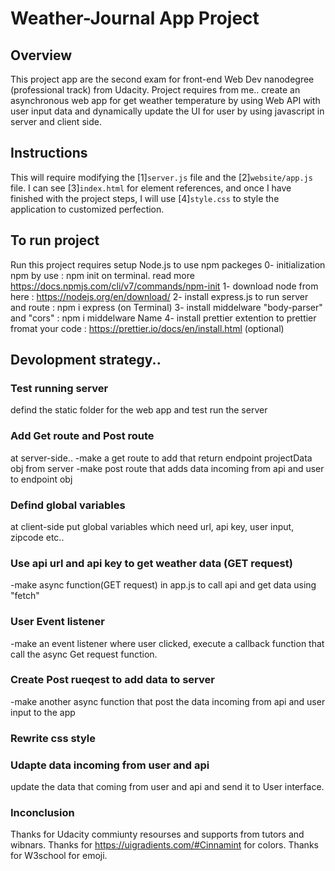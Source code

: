 # Weather-Journal App Project

## Overview

This project app are the second exam for front-end Web Dev nanodegree (professional track) from Udacity.
Project requires from me.. create an asynchronous web app for get weather temperature by using Web API with user input data and dynamically update the UI for user by using javascript in server and client side.

## Instructions

This will require modifying the [1]`server.js` file and the [2]`website/app.js` file.
I can see [3]`index.html` for element references, and once I have finished with the project steps,
I will use [4]`style.css` to style the application to customized perfection.

## To run project

Run this project requires setup Node.js to use npm packeges
0- initialization npm by use : npm init on terminal. read more https://docs.npmjs.com/cli/v7/commands/npm-init
1- download node from here : https://nodejs.org/en/download/
2- install express.js to run server and route : npm i express (on Terminal)
3- install middelware "body-parser" and "cors" : npm i middelware Name
4- install prettier extention to prettier fromat your code : https://prettier.io/docs/en/install.html (optional)

## Devolopment strategy..

### Test running server

defind the static folder for the web app and test run the server

### Add Get route and Post route

at server-side..
-make a get route to add that return endpoint projectData obj from server
-make post route that adds data incoming from api and user to endpoint obj

### Defind global variables

at client-side
put global variables which need
url, api key, user input, zipcode etc..

### Use api url and api key to get weather data (GET request)

-make async function(GET request) in app.js to call api and get data using "fetch"

### User Event listener

-make an event listener where user clicked, execute a callback function that call the async Get request function.

### Create Post rueqest to add data to server

-make another async function that post the data incoming from api and user input
to the app

### Rewrite css style

### Udapte data incoming from user and api

update the data that coming from user and api and send it to User interface.

### Inconclusion

Thanks for Udacity commiunty resourses and supports from tutors and wibnars.
Thanks for https://uigradients.com/#Cinnamint for colors.
Thanks for W3school for emoji.
